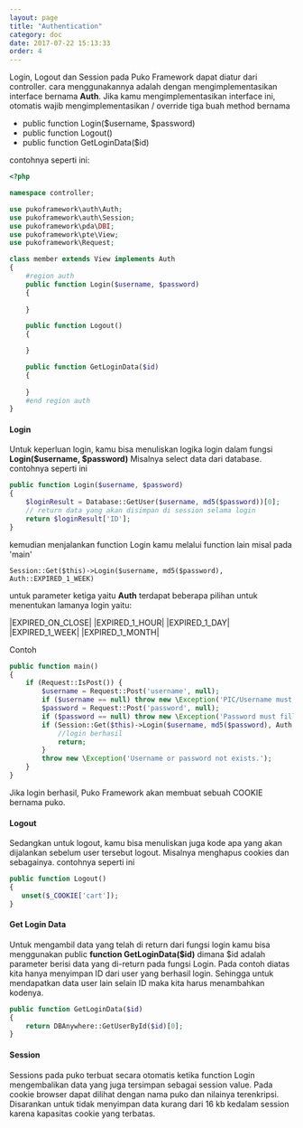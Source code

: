 ```yaml
---
layout: page
title: "Authentication"
category: doc
date: 2017-07-22 15:13:33
order: 4
---
```


Login, Logout dan Session pada Puko Framework dapat diatur dari controller. cara menggunakannya adalah dengan mengimplementasikan interface bernama **Auth**.
Jika kamu mengimplementasikan interface ini, otomatis wajib mengimplementasikan / override tiga buah method bernama 

* public function Login($username, $password)
* public function Logout()
* public function GetLoginData($id)

contohnya seperti ini:

```php
<?php

namespace controller;

use pukoframework\auth\Auth;
use pukoframework\auth\Session;
use pukoframework\pda\DBI;
use pukoframework\pte\View;
use pukoframework\Request;

class member extends View implements Auth
{
    #region auth
    public function Login($username, $password)
    {
        
    }

    public function Logout()
    {

    }

    public function GetLoginData($id)
    {
        
    }
    #end region auth
}
```

#### **Login**

Untuk keperluan login, kamu bisa menuliskan logika login dalam fungsi **Login($username, $password)**
Misalnya select data dari database. contohnya seperti ini

```php
public function Login($username, $password)
{
    $loginResult = Database::GetUser($username, md5($password))[0];
    // return data yang akan disimpan di session selama login
    return $loginResult['ID'];
}
```

kemudian menjalankan function Login kamu melalui function lain misal pada 'main'

```
Session::Get($this)->Login($username, md5($password), Auth::EXPIRED_1_WEEK)
```

untuk parameter ketiga yaitu **Auth** terdapat beberapa pilihan untuk menentukan lamanya login yaitu:

|EXPIRED_ON_CLOSE|
|EXPIRED_1_HOUR|
|EXPIRED_1_DAY|
|EXPIRED_1_WEEK|
|EXPIRED_1_MONTH|

Contoh

```php
public function main()
{
    if (Request::IsPost()) {
        $username = Request::Post('username', null);
        if ($username == null) throw new \Exception('PIC/Username must filled');
        $password = Request::Post('password', null);
        if ($password == null) throw new \Exception('Password must filled');
        if (Session::Get($this)->Login($username, md5($password), Auth::EXPIRED_1_MONTH)) {
            //login berhasil
            return;
        }
        throw new \Exception('Username or password not exists.');
    }
}
```

Jika login berhasil, Puko Framework akan membuat sebuah COOKIE bernama puko.

#### **Logout**

Sedangkan untuk logout, kamu bisa menuliskan juga kode apa yang akan dijalankan sebelum user tersebut logout.
Misalnya menghapus cookies dan sebagainya. contohnya seperti ini
                                           
```php
public function Logout()
{
   unset($_COOKIE['cart']);
}
```

#### **Get Login Data**

Untuk mengambil data yang telah di return dari fungsi login kamu bisa menggunakan public **function GetLoginData($id)**
dimana $id adalah parameter berisi data yang di-return pada fungsi Login.
Pada contoh diatas kita hanya menyimpan ID dari user yang berhasil login. 
Sehingga untuk mendapatkan data user lain selain ID maka kita harus menambahkan kodenya.
 
```php
public function GetLoginData($id)
{
    return DBAnywhere::GetUserById($id)[0];
}
```

#### **Session**

Sessions pada puko terbuat secara otomatis ketika function Login mengembalikan data yang juga tersimpan sebagai session value.
Pada cookie browser dapat dilihat dengan nama puko dan nilainya terenkripsi.
Disarankan untuk tidak menyimpan data kurang dari 16 kb kedalam session karena kapasitas cookie yang terbatas.
